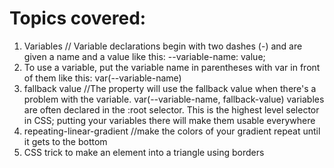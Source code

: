 # Topics covered:

1. Variables // Variable declarations begin with two dashes (-) and are given a name and a value like this: --variable-name: value;
2. To use a variable, put the variable name in parentheses with var in front of them like this: var(--variable-name)
3. fallback value //The property will use the fallback value when there's a problem with the variable. var(--variable-name, fallback-value)
   variables are often declared in the :root selector. This is the highest level selector in CSS; putting your variables there will make them usable everywhere
4. repeating-linear-gradient //make the colors of your gradient repeat until it gets to the bottom
5. CSS trick to make an element into a triangle using borders
